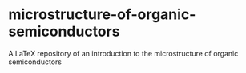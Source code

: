 # microstructure-of-organic-semiconductors
A LaTeX repository of an introduction to the microstructure of organic semiconductors

